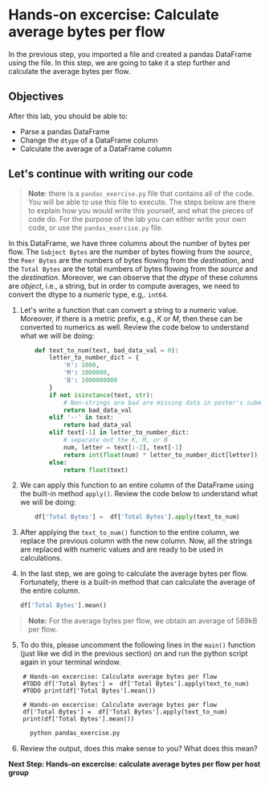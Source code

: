 # Hands-on excercise: Calculate average bytes per flow
In the previous step, you imported a file and created a pandas DataFrame using the file. In this step, we are going to take it a step further and calculate the average bytes per flow.

## Objectives

After this lab, you should be able to:

* Parse a pandas DataFrame
* Change the `dtype` of a DataFrame column
* Calculate the average of a DataFrame column


## Let's continue with writing our code

> **Note**: there is a `pandas_exercise.py` file that contains all of the code. You will be able to use this file to execute. The steps below are there to explain how you would write this yourself, and what the pieces of code do. For the purpose of the lab you can either write your own code, or use the `pandas_exercise.py` file.

In this DataFrame, we have three columns about the number of bytes per flow. The `Subject Bytes` are the number of bytes flowing from the _source_, the `Peer Bytes` are the numbers of bytes flowing from the _destination_, and the `Total Bytes` are the total numbers of bytes flowing from the _source_ and the _destination_. Moreover, we can observe that the _dtype_ of these columns are _object_, i.e., a string, but in order to compute averages, we need to convert the dtype to a _numeric_ type, e.g,. `int64`. 

1. Let's write a function that can convert a string to a numeric value. Moreover, if there is a metric prefix, e.g., _K_ or _M_, then these can be converted to numerics as well. Review the code below to understand what we will be doing:

    ```python
        def text_to_num(text, bad_data_val = 0):
            letter_to_number_dict = {
                'K': 1000,
                'M': 1000000,
                'B': 1000000000
            }
            if not isinstance(text, str):
                # Non-strings are bad are missing data in poster's submission
                return bad_data_val
            elif '--' in text:
                return bad_data_val
            elif text[-1] in letter_to_number_dict:
                # separate out the K, M, or B
                num, letter = text[:-2], text[-1]
                return int(float(num) * letter_to_number_dict[letter])
            else:
                return float(text)
    ```

2. We can apply this function to an entire column of the DataFrame using the built-in method `apply()`. Review the code below to understand what we will be doing:

    ```python
        df['Total Bytes'] =  df['Total Bytes'].apply(text_to_num)
    ```
3. After applying the `text_to_num()` function to the entire column, we replace the previous column with the new column. Now, all the strings are replaced with numeric values and are ready to be used in calculations. 

4. In the last step, we are going to calculate the average bytes per flow. Fortunately, there is a built-in method that can calculate the average of the entire column. 
    
    ```python
    df['Total Bytes'].mean()
    ```
> **Note:** For the average bytes per flow, we obtain an average of 589kB per flow. 

5. To do this, please uncomment the following lines in the `main()` function (just like we did in the previous section) on and run the python script again in your terminal window. 

```
    # Hands-on excercise: Calculate average bytes per flow
    #TODO df['Total Bytes'] =  df['Total Bytes'].apply(text_to_num)
    #TODO print(df['Total Bytes'].mean())
```

```
    # Hands-on excercise: Calculate average bytes per flow
    df['Total Bytes'] =  df['Total Bytes'].apply(text_to_num)
    print(df['Total Bytes'].mean())
```

```bash
      python pandas_exercise.py
```

6. Review the output, does this make sense to you? What does this mean?

**Next Step: Hands-on excercise: calculate average bytes per flow per host group**